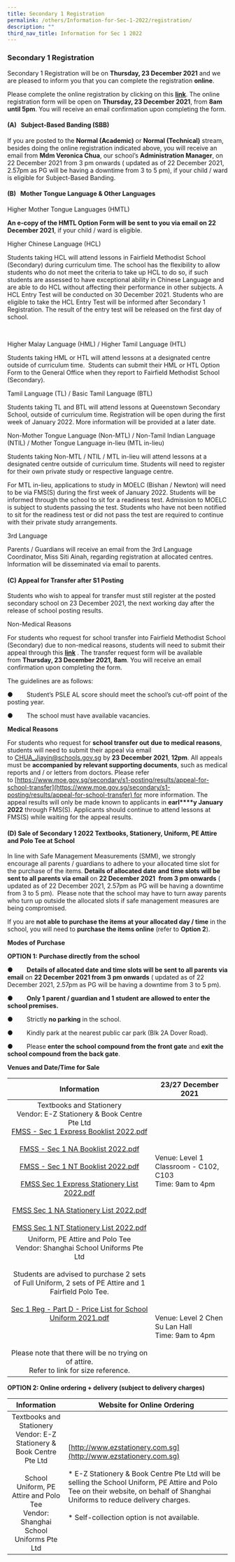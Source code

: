 ```yaml
---
title: Secondary 1 Registration
permalink: /others/Information-for-Sec-1-2022/registration/
description: ""
third_nav_title: Information for Sec 1 2022
---
```

### Secondary 1 Registration

  

Secondary 1 Registration will be on **Thursday, 23 December 2021** and we are pleased to inform you that you can complete the registration **online**. 

  

Please complete the online registration by clicking on this **[link](https://for.edu.sg/fmsssec1reg2022)**. The online registration form will be open on **Thursday, 23 December 2021**, from **8am until 5pm**. You will receive an email confirmation upon completing the form.

  

#### (A)   Subject-Based Banding (SBB)

If you are posted to the **Normal (Academic)** or **Normal (Technical)** stream, besides doing the online registration indicated above, you will receive an email from **Mdm Veronica Chua**, our school’s **Administration Manager**, on 22 December 2021 from 3 pm onwards ( updated as of 22 December 2021, 2.57pm as PG will be having a downtime from 3 to 5 pm), if your child / ward is eligible for Subject-Based Banding.  
  

#### (B)   Mother Tongue Language & Other Languages

Higher Mother Tongue Languages (HMTL) 

**An e-copy of the HMTL Option Form will be sent to you via email on 22 December 2021**, if your child / ward is eligible.

  

Higher Chinese Language (HCL)

Students taking HCL will attend lessons in Fairfield Methodist School (Secondary) during curriculum time. The school has the flexibility to allow students who do not meet the criteria to take up HCL to do so, if such students are assessed to have exceptional ability in Chinese Language and are able to do HCL without affecting their performance in other subjects. A HCL Entry Test will be conducted on 30 December 2021. Students who are eligible to take the HCL Entry Test will be informed after Secondary 1 Registration. The result of the entry test will be released on the first day of school.

       

Higher Malay Language (HML) / Higher Tamil Language (HTL)

Students taking HML or HTL will attend lessons at a designated centre outside of curriculum time.  Students can submit their HML or HTL Option Form to the General Office when they report to Fairfield Methodist School (Secondary).  
  

Tamil Language (TL) / Basic Tamil Language (BTL)

Students taking TL and BTL will attend lessons at Queenstown Secondary School, outside of curriculum time. Registration will be open during the first week of January 2022. More information will be provided at a later date.  
  

Non-Mother Tongue Language (Non-MTL) / Non-Tamil Indian Language (NTIL) / Mother Tongue Language in-lieu (MTL in-lieu)

  

Students taking Non-MTL / NTIL / MTL in-lieu will attend lessons at a designated centre outside of curriculum time. Students will need to register for their own private study or respective language centre.

  

For MTL in-lieu, applications to study in MOELC (Bishan / Newton) will need to be via FMS(S) during the first week of January 2022. Students will be informed through the school to sit for a readiness test. Admission to MOELC is subject to students passing the test. Students who have not been notified to sit for the readiness test or did not pass the test are required to continue with their private study arrangements.

  

3rd Language

Parents / Guardians will receive an email from the 3rd Language Coordinator, Miss Siti Ainah, regarding registration at allocated centres. Information will be disseminated via email to parents.

  

#### (C) Appeal for Transfer after S1 Posting

Students who wish to appeal for transfer must still register at the posted secondary school on 23 December 2021, the next working day after the release of school posting results.

  

Non-Medical Reasons

For students who request for school transfer into Fairfield Methodist School (Secondary) due to non-medical reasons, students will need to submit their appeal through this **[link](https://go.gov.sg/sec1appealfortransfer)** . The transfer request form will be available from **Thursday, 23 December 2021, 8am**. You will receive an email confirmation upon completing the form.

The guidelines are as follows:

●        Student’s PSLE AL score should meet the school’s cut-off point of the posting year.

●        The school must have available vacancies.

**Medical Reasons**

For students who request for **school transfer out** **due to medical reasons**, students will need to submit their appeal via email to [CHUA\_Jiayin@schools.gov.sg](mailto:CHUA_Jiayin@schools.gov.sg) by **23 December 2021**, **12pm**. All appeals must be **accompanied by relevant supporting documents**, such as medical reports and / or letters from doctors. Please refer to [https://www.moe.gov.sg/secondary/s1-posting/results/appeal-for-school-transfer](https://www.moe.gov.sg/secondary/s1-posting/results/appeal-for-school-transfer) for more information. The appeal results will only be made known to applicants in **earl****y January 2022** through FMS(S). Applicants should continue to attend lessons at FMS(S) while waiting for the appeal results.

#### (D) Sale of Secondary 1 2022 Textbooks, Stationery, Uniform, PE Attire and Polo Tee at School

In line with Safe Management Measurements (SMM), we strongly encourage all parents / guardians to adhere to your allocated time slot for the purchase of the items. **Details of allocated date and time slots will be sent to all parents via email** on **22 December 2021**  **from 3 pm onwards** ( updated as of 22 December 2021, 2.57pm as PG will be having a downtime from 3 to 5 pm).  Please note that the school may have to turn away parents who turn up outside the allocated slots if safe management measures are being compromised. 

  

If you are **not able to purchase the items at your allocated day / time** in the school, you will need to **purchase the items online** (refer to **Option 2**). 

  

**Modes of Purchase**

  

**OPTION 1:** **Purchase directly from the school**

 ●        **Details of allocated date and time slots will be sent to all parents** **via email** on **22 December 2021 from 3 pm onwards** ( updated as of 22 December 2021, 2.57pm as PG will be having a downtime from 3 to 5 pm).

●        **Only 1 parent / guardian and 1 student are allowed to enter the school premises.**  

●        Strictly **no parking** in the school.

●        Kindly park at the nearest public car park (Blk 2A Dover Road).  

●        Please **enter the school compound from the front gate** and **exit the school compound from the back gate**.

**Venues and Date/Time for Sale**

| Information | 23/27 December 2021 |
|:---:|---|
| Textbooks and Stationery<br>Vendor: E-Z Stationery & Book Centre Pte Ltd<br>[FMSS - Sec 1 Express Booklist 2022.pdf](/files/bl1.pdf)<br><br>[FMSS - Sec 1 NA Booklist 2022.pdf](/files/bl2.pdf)<br><br>[FMSS - Sec 1 NT Booklist 2022.pdf](/files/bl3.pdf)<br><br>[FMSS Sec 1 Express Stationery List 2022.pdf](/files/sl1.pdf)<br><br>[FMSS Sec 1 NA Stationery List 2022.pdf](/files/sl2.pdf)<br><br>[FMSS Sec 1 NT Stationery List 2022.pdf](/files/sl3.pdf)<br> | <br>Venue: Level 1 Classroom - C102, C103<br>Time: 9am to 4pm |
| Uniform, PE Attire and Polo Tee<br>Vendor: Shanghai School Uniforms Pte Ltd<br><br>Students are advised to purchase 2 sets of Full Uniform, 2 sets of PE Attire and 1 Fairfield Polo Tee.<br><br>[Sec 1 Reg - Part D - Price List for School Uniform 2021.pdf](/files/uniforms1.pdf) <br><br><br><br>Please note that there will be no trying on of attire.<br> Refer to link for size reference. | <br><br><br><br><br>Venue: Level 2 Chen Su Lan Hall<br>Time: 9am to 4pm |

**OPTION 2: Online ordering + delivery (subject to delivery charges)**

| Information | Website for Online Ordering |
|:---:|---|
| Textbooks and Stationery<br>Vendor: E-Z Stationery & Book Centre Pte Ltd<br> <br>School Uniform, PE Attire and Polo Tee<br>Vendor: Shanghai School Uniforms Pte Ltd | [http://www.ezstationery.com.sg](http://www.ezstationery.com.sg)<br><br>* E-Z Stationery & Book Centre Pte Ltd will be selling the School Uniform, PE Attire and Polo Tee on their website, on behalf of Shanghai Uniforms to reduce delivery charges.<br> <br>* Self-collection option is not available. |